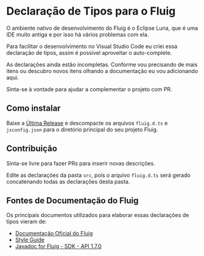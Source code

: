 # Declaração de Tipos para o Fluig

O ambiente nativo de desenvolvimento do Fluig é o Eclipse Luna, que é uma IDE muito antiga e por isso há vários
problemas com ela.

Para facilitar o desenvolvimento no Visual Studio Code eu criei essa declaração de tipos, assim é possível aproveitar
o auto-complete.

As declarações ainda estão incompletas. Conforme vou precisando de mais itens ou descubro novos itens olhando a
documentação eu vou adicionando aqui.

Sinta-se à vontade para ajudar a complementar o projeto com PR.

## Como instalar

Baixe a [Última Release](https://github.com/fluiggers/fluig-declaration-type/releases/latest) e descompacte os
arquivos `fluig.d.ts` e `jsconfig.json` para o diretório principal do seu projeto Fluig.

## Contribuição

Sinta-se livre para fazer PRs para inserir novas descrições.

Edite as declarações da pasta `src`, pois o arquivo `fluig.d.ts` será gerado concatenando todas as declarações desta pasta.
## Fontes de Documentação do Fluig

Os principais documentos utilizados para elaborar essas declarações de tipos vieram de:

- [Documentação Oficial do Fluig](https://tdn.totvs.com/display/public/fluig/TOTVS+FLUIG+PLATAFORMA)
- [Style Guide](https://style.fluig.com/)
- [Javadoc for Fluig - SDK - API 1.7.0](https://fluig.totvs.com/api/sdk/index.html?overview-summary.html)
